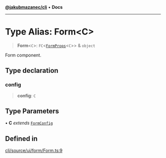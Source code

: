[**@jakubmazanec/cli**](../README.md) • **Docs**

---

# Type Alias: Form\<C\>

> **Form**\<`C`\>: `FC`\<[`FormProps`](FormProps.md)\<`C`\>\> & `object`

Form component.

## Type declaration

### config

> **config**: `C`

## Type Parameters

• **C** _extends_ [`FormConfig`](FormConfig.md)

## Defined in

[cli/source/ui/form/Form.ts:9](https://github.com/jakubmazanec/tools/blob/6ed2cc9bf798455a62cfc34def34fef748169fa2/packages/cli/source/ui/form/Form.ts#L9)

